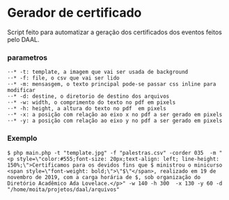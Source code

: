 # Gerador de certificado

Script feito para automatizar a geração dos certificados dos eventos feitos pelo DAAL.


### parametros
	⋅⋅* -t: template, a imagem que vai ser usada de background 
	⋅⋅* -f: file, o csv que vai ser lido  
	⋅⋅* -m: mensasgem, o texto principal pode-se passar css inline para modificar
	⋅⋅* -d: destine, o diretorio de destino dos arquivos
	⋅⋅* -w: width, o comprimento do texto no pdf em pixels
	⋅⋅* -h: height, a altura do texto no pdf  em pixels 
	⋅⋅* -x: a posição com relação ao eixo x no pdf a ser gerado em pixels
	⋅⋅* -y: a posição com relação ao eixo y no pdf a ser gerado em pixels


### Exemplo

`$ php main.php -t "template.jpg" -f "palestras.csv" -corder 035  -m "<p style=\"color:#555;font-size: 20px;text-align: left; line-height: 150%;\">Certificamos para os devidos fins que $ ministrou o minicurso <span style=\"font-weight: bold;\">\"$\"</span>, realizado em 19 de novembro de 2019, com a carga horária de $, sob organização do Diretório Acadêmico Ada Lovelace.</p>" -w 140 -h 300  -x 130 -y 60 -d "/home/moita/projetos/daal/arquivos"`
